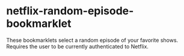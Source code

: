 # netflix-random-episode-bookmarklet

These bookmarklets select a random episode of your favorite shows. Requires the user to be currently authenticated to Netflix.
